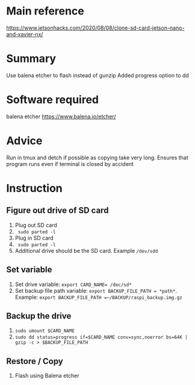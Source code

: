 # Main reference
https://www.jetsonhacks.com/2020/08/08/clone-sd-card-jetson-nano-and-xavier-nx/

# Summary
Use balena etcher to flash instead of gunzip
Added progress option to dd

# Software required
balena etcher https://www.balena.io/etcher/

# Advice
Run in tmux and detch if possible as copying take very long. Ensures that program runs even if terminal is closed by accident

# Instruction
## Figure out drive of SD card
1. Plug out SD card
2. ` sudo parted -l` 
3. Plug in SD card
4. ` sudo parted -l`
5. Additional drive should be the SD card. Example `/dev/sdd`

## Set variable
1. Set drive variable: `export CARD_NAME= /dec/sd*` 
2. Set backup file path variable: `export BACKUP_FILE_PATH = *path*`. Example: `export BACKUP_FILE_PATH =~/BACKUP/raspi_backup.img.gz`

## Backup the drive
1. `sudo umount $CARD_NAME`
2. `sudo dd status=progress if=$CARD_NAME conv=sync,noerror bs=64K | gzip -c > $BACKUP_FILE_PATH`

## Restore / Copy
1. Flash using Balena etcher

